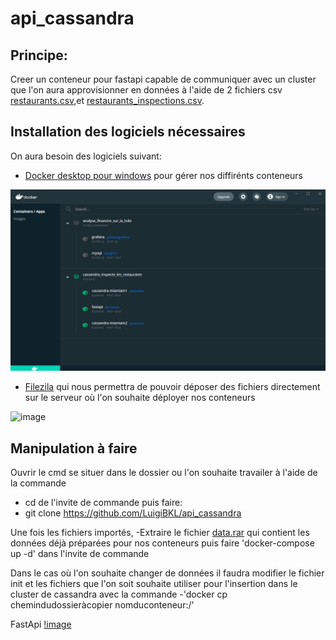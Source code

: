 # api_cassandra
## Principe:
Creer un conteneur pour fastapi capable de communiquer avec un cluster que l'on aura approvisionner en données à l'aide de 2 fichiers csv [restaurants.csv](/resources),et [restaurants_inspections.csv](/resources).

## Installation des logiciels nécessaires

On aura besoin des logiciels suivant:
- [Docker desktop pour windows](https://www.docker.com/products/docker-desktop) pour gérer nos diffirénts conteneurs

![image](/Capture1.png)

- [Filezila](https://filezilla-project.org/) qui nous permettra de pouvoir déposer des fichiers directement sur le serveur où l'on souhaite déployer nos conteneurs

![image](/Images/Filezila.png)

## Manipulation à faire
Ouvrir le cmd se situer dans le dossier ou l'on souhaite travailer à l'aide de la commande 
- cd de l'invite de commande
puis faire:
- git clone https://github.com/LuigiBKL/api_cassandra

Une fois les fichiers importés,
-Extraire le fichier [data.rar](/) qui contient les données déjà préparées pour nos conteneurs 
puis faire 'docker-compose up -d' dans l'invite de commande

Dans le cas où l'on souhaite changer de données il faudra modifier le fichier init et les fichiers que l'on soit souhaite utiliser pour l'insertion dans le cluster de cassandra avec la  commande 
-'docker cp chemindudossieràcopier nomduconteneur:/'

FastApi
[!image](/Capture2.png)


